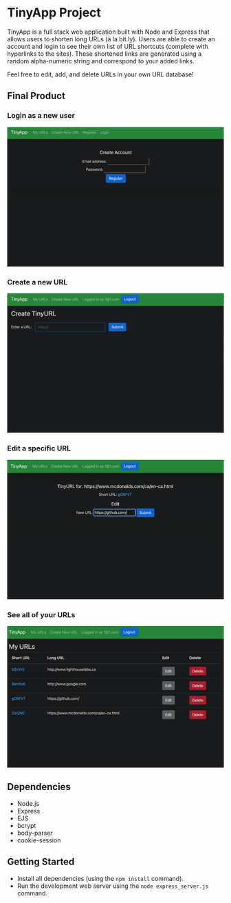 # TinyApp Project

TinyApp is a full stack web application built with Node and Express that allows users to shorten long URLs (à la bit.ly). Users are able to create an account and login to see their own list of URL shortcuts (complete with hyperlinks to the sites). These shortened links are generated using a random alpha-numeric string and correspond to your added links.

Feel free to edit, add, and delete URLs in your own URL database!

## Final Product

### Login as a new user
!["Login as a new user"](https://github.com/rarrar18/tinyapp/blob/master/docs/TinyApp-login.png?raw=true)

### Create a new URL
!["Create a new URL"](https://github.com/rarrar18/tinyapp/blob/master/docs/TinyApp-create.png?raw=true)

### Edit a specific URL
!["Edit a specific URL"](https://github.com/rarrar18/tinyapp/blob/master/docs/TinyApp-edit.png?raw=true)

### See all of your URLs
!["See all of your URLs"](https://github.com/rarrar18/tinyapp/blob/master/docs/TinyApp-urls.png?raw=true)

## Dependencies

- Node.js
- Express
- EJS
- bcrypt
- body-parser
- cookie-session

## Getting Started

- Install all dependencies (using the `npm install` command).
- Run the development web server using the `node express_server.js` command.